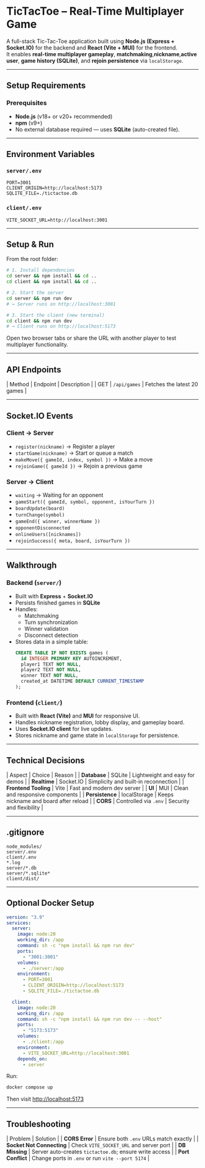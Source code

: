 #  TicTacToe – Real-Time Multiplayer Game

A full-stack Tic-Tac-Toe application built using **Node.js (Express + Socket.IO)** for the backend and **React (Vite + MUI)** for the frontend.  
It enables **real-time multiplayer gameplay**, **matchmaking**,**nickname**,**active user**, **game history (SQLite)**, and **rejoin persistence** via `localStorage`.

---



##  Setup Requirements

### Prerequisites

- **Node.js** (v18+ or v20+ recommended)
- **npm** (v9+)
- No external database required — uses **SQLite** (auto-created file).

---

##  Environment Variables

### `server/.env`

```env
PORT=3001
CLIENT_ORIGIN=http://localhost:5173
SQLITE_FILE=./tictactoe.db
```

### `client/.env`

```env
VITE_SOCKET_URL=http://localhost:3001
```

---

##  Setup & Run

From the root folder:

```bash
# 1. Install dependencies
cd server && npm install && cd ..
cd client && npm install && cd ..

# 2. Start the server
cd server && npm run dev
# → Server runs on http://localhost:3001

# 3. Start the client (new terminal)
cd client && npm run dev
# → Client runs on http://localhost:5173
```

Open two browser tabs or share the URL with another player to test multiplayer functionality.

---

##  API Endpoints

| Method | Endpoint     | Description                 |
| GET    | `/api/games` | Fetches the latest 20 games |

---

##  Socket.IO Events

### Client → Server

- `register(nickname)` → Register a player
- `startGame(nickname)` → Start or queue a match
- `makeMove({ gameId, index, symbol })` → Make a move
- `rejoinGame({ gameId })` → Rejoin a previous game

### Server → Client

- `waiting` → Waiting for an opponent
- `gameStart({ gameId, symbol, opponent, isYourTurn })`
- `boardUpdate(board)`
- `turnChange(symbol)`
- `gameEnd({ winner, winnerName })`
- `opponentDisconnected`
- `onlineUsers([nicknames])`
- `rejoinSuccess({ meta, board, isYourTurn })`

---

##  Walkthrough

### Backend (`server/`)

- Built with **Express** + **Socket.IO**
- Persists finished games in **SQLite**
- Handles:
  - Matchmaking
  - Turn synchronization
  - Winner validation
  - Disconnect detection
- Stores data in a simple table:
  ```sql
  CREATE TABLE IF NOT EXISTS games (
    id INTEGER PRIMARY KEY AUTOINCREMENT,
    player1 TEXT NOT NULL,
    player2 TEXT NOT NULL,
    winner TEXT NOT NULL,
    created_at DATETIME DEFAULT CURRENT_TIMESTAMP
  );
  ```

### Frontend (`client/`)

- Built with **React (Vite)** and **MUI** for responsive UI.
- Handles nickname registration, lobby display, and gameplay board.
- Uses **Socket.IO client** for live updates.
- Stores nickname and game state in `localStorage` for persistence.

---

##  Technical Decisions

| Aspect               | Choice                | Reason                                |
| **Database**         | SQLite                | Lightweight and easy for demos        |
| **Realtime**         | Socket.IO             | Simplicity and built-in reconnection  |
| **Frontend Tooling** | Vite                  | Fast and modern dev server            |
| **UI**               | MUI                   | Clean and responsive components       |
| **Persistence**      | localStorage          | Keeps nickname and board after reload |
| **CORS**             | Controlled via `.env` | Security and flexibility              |

---

##  .gitignore

```gitignore
node_modules/
server/.env
client/.env
*.log
server/*.db
server/*.sqlite*
client/dist/
```

---

## Optional Docker Setup

```yaml
version: "3.9"
services:
  server:
    image: node:20
    working_dir: /app
    command: sh -c "npm install && npm run dev"
    ports:
      - "3001:3001"
    volumes:
      - ./server:/app
    environment:
      - PORT=3001
      - CLIENT_ORIGIN=http://localhost:5173
      - SQLITE_FILE=./tictactoe.db

  client:
    image: node:20
    working_dir: /app
    command: sh -c "npm install && npm run dev -- --host"
    ports:
      - "5173:5173"
    volumes:
      - ./client:/app
    environment:
      - VITE_SOCKET_URL=http://localhost:3001
    depends_on:
      - server
```

Run:

```bash
docker compose up
```

Then visit [http://localhost:5173](http://localhost:5173)

---

## Troubleshooting

| Problem                   | Solution                                                |
| **CORS Error**            | Ensure both `.env` URLs match exactly                   |
| **Socket Not Connecting** | Check `VITE_SOCKET_URL` and server port                 |
| **DB Missing**            | Server auto-creates `tictactoe.db`; ensure write access |
| **Port Conflict**         | Change ports in `.env` or run `vite --port 5174`        |
